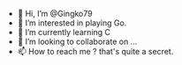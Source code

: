 - 👋 Hi, I’m @Gingko79
- 👀 I’m interested in playing Go.
- 🌱 I’m currently learning C
- 💞️ I’m looking to collaborate on ...
- 📫 How to reach me ? that's quite a secret.

<!---
Gingko79/Gingko79 is a ✨ special ✨ repository because its `README.md` (this file) appears on your GitHub profile.
You can click the Preview link to take a look at your changes.
--->
